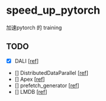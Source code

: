# speed_up_pytorch
加速pytorch 的 training

## TODO
- [x] DALI [[ref](https://github.com/yaysummeriscoming/DALI_pytorch_demo)]
- [] DistributedDataParallel [[ref](https://pytorch.org/docs/master/generated/torch.nn.parallel.DistributedDataParallel.html#distributeddataparallel)]
- [] Apex [[ref](https://pytorch.org/blog/accelerating-training-on-nvidia-gpus-with-pytorch-automatic-mixed-precision/)]
- [] prefetch_generator [[ref](https://pypi.org/project/prefetch_generator/)]
- [] LMDB [[ref](https://github.com/StrangerZhang/SiamFC-PyTorch/blob/master/bin/create_lmdb.py)]
